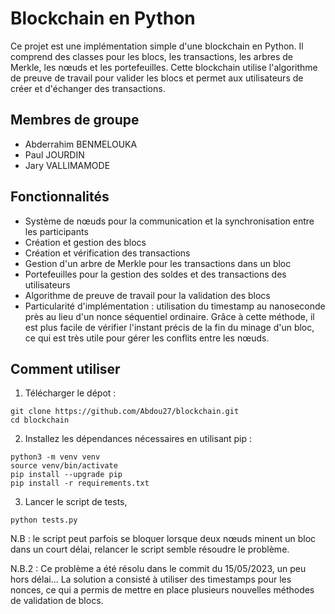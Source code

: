 # Blockchain en Python

Ce projet est une implémentation simple d'une blockchain en Python. Il comprend des classes pour les blocs, les transactions, les arbres de Merkle, les nœuds et les portefeuilles. Cette blockchain utilise l'algorithme de preuve de travail pour valider les blocs et permet aux utilisateurs de créer et d'échanger des transactions.

## Membres de groupe
- Abderrahim BENMELOUKA
- Paul JOURDIN
- Jary VALLIMAMODE

## Fonctionnalités

- Système de nœuds pour la communication et la synchronisation entre les participants
- Création et gestion des blocs
- Création et vérification des transactions
- Gestion d'un arbre de Merkle pour les transactions dans un bloc
- Portefeuilles pour la gestion des soldes et des transactions des utilisateurs
- Algorithme de preuve de travail pour la validation des blocs
- Particularité d'implémentation : utilisation du timestamp au nanoseconde près au lieu d'un nonce séquentiel ordinaire. Grâce à cette méthode, il est plus facile de vérifier l'instant précis de la fin du minage d'un bloc, ce qui est très utile pour gérer les conflits entre les nœuds.


## Comment utiliser

1. Télécharger le dépot :
```shell
git clone https://github.com/Abdou27/blockchain.git
cd blockchain
```
2. Installez les dépendances nécessaires en utilisant pip :

```shell
python3 -m venv venv
source venv/bin/activate
pip install --upgrade pip
pip install -r requirements.txt
```

3. Lancer le script de tests, 

```shell
python tests.py
```

N.B : le script peut parfois se bloquer lorsque deux nœuds minent un bloc dans 
un court délai, relancer le script semble résoudre le problème.

N.B.2 : Ce problème a été résolu dans le commit du 15/05/2023, un peu hors délai... La solution a consisté à utiliser des timestamps pour les nonces, ce qui a permis de mettre en place plusieurs nouvelles méthodes de validation de blocs.




